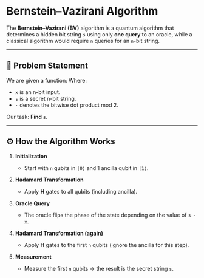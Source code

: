 # Bernstein–Vazirani Algorithm

The **Bernstein–Vazirani (BV)** algorithm is a quantum algorithm that determines a hidden bit string `s` using only **one query** to an oracle, while a classical algorithm would require `n` queries for an `n`-bit string.

---

## 📜 Problem Statement

We are given a function:
Where:
- `x` is an n-bit input.
- `s` is a secret n-bit string.
- `·` denotes the bitwise dot product mod 2.

Our task: **Find `s`**.

---

## ⚙ How the Algorithm Works

1. **Initialization**
   - Start with `n` qubits in `|0⟩` and 1 ancilla qubit in `|1⟩`.

2. **Hadamard Transformation**
   - Apply **H** gates to all qubits (including ancilla).

3. **Oracle Query**
   - The oracle flips the phase of the state depending on the value of `s · x`.

4. **Hadamard Transformation (again)**
   - Apply **H** gates to the first `n` qubits (ignore the ancilla for this step).

5. **Measurement**
   - Measure the first `n` qubits → the result is the secret string `s`.
